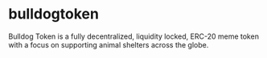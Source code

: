 # bulldogtoken
Bulldog Token is a fully decentralized, liquidity locked, ERC-20 meme token with a focus on supporting animal shelters across the globe.
